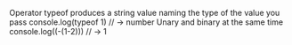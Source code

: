 Operator typeof produces a string value naming the type of the value you pass
console.log(typeof 1) // -> number
Unary and binary at the same time console.log((-(1-2))) // -> 1